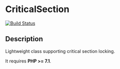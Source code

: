 # CriticalSection 

[![Build Status](https://travis-ci.org/IJVo/CriticalSection.svg?branch=master)](https://travis-ci.org/IJVo/CriticalSection)

## Description

Lightweight class supporting critical section locking.

It requires **PHP >= 7.1**.

